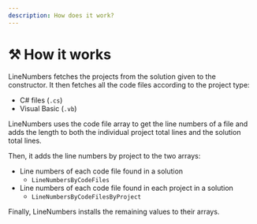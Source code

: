 ```yaml
---
description: How does it work?
---
```


# ⚒ How it works

LineNumbers fetches the projects from the solution given to the constructor. It then fetches all the code files according to the project type:

* C# files (`.cs`)
* Visual Basic (`.vb`)

LineNumbers uses the code file array to get the line numbers of a file and adds the length to both the individual project total lines and the solution total lines.

Then, it adds the line numbers by project to the two arrays:

* Line numbers of each code file found in a solution
  * `LineNumbersByCodeFiles`
* Line numbers of each code file found in each project in a solution
  * `LineNumbersByCodeFilesByProject`

Finally, LineNumbers installs the remaining values to their arrays.
